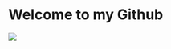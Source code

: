 # Welcome to my Github

<picture>
<source
  srcset="https://github-readme-stats.vercel.app/api?username=federalizing&show_icons=true&theme=dark"
  media="(prefers-color-scheme: dark)"
/>
<source
  srcset="https://github-readme-stats.vercel.app/api?username=federalizing&show_icons=true" 
  media="(prefers-color-scheme: light), (prefers-color-scheme: no-preference)"
/>
<img src="https://github-readme-stats.vercel.app/api?username=federalizing&show_icons=true" />
</picture>

